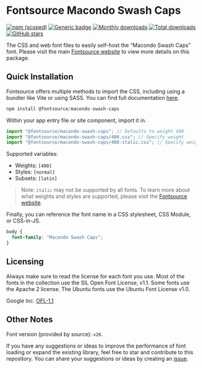 # Fontsource Macondo Swash Caps

[![npm (scoped)](https://img.shields.io/npm/v/@fontsource/macondo-swash-caps?color=brightgreen)](https://www.npmjs.com/package/@fontsource/macondo-swash-caps) [![Generic badge](https://img.shields.io/badge/fontsource-passing-brightgreen)](https://github.com/fontsource/fontsource) [![Monthly downloads](https://badgen.net/npm/dm/@fontsource/macondo-swash-caps)](https://github.com/fontsource/fontsource) [![Total downloads](https://badgen.net/npm/dt/@fontsource/macondo-swash-caps)](https://github.com/fontsource/fontsource) [![GitHub stars](https://img.shields.io/github/stars/fontsource/fontsource.svg?style=social&label=Star)](https://github.com/fontsource/fontsource/stargazers)

The CSS and web font files to easily self-host the “Macondo Swash Caps” font. Please visit the main [Fontsource website](https://fontsource.org/fonts/macondo-swash-caps) to view more details on this package.

## Quick Installation

Fontsource offers multiple methods to import the CSS, including using a bundler like Vite or using SASS. You can find full documentation [here](https://fontsource.org/docs/getting-started/introduction).

```javascript
npm install @fontsource/macondo-swash-caps
```

Within your app entry file or site component, import it in.

```javascript
import "@fontsource/macondo-swash-caps"; // Defaults to weight 400
import "@fontsource/macondo-swash-caps/400.css"; // Specify weight
import "@fontsource/macondo-swash-caps/400-italic.css"; // Specify weight and style
```

Supported variables:
- Weights: `[400]`
- Styles: `[normal]`
- Subsets: `[latin]`

> Note: `italic` may not be supported by all fonts. To learn more about what weights and styles are supported, please visit the [Fontsource website](https://fontsource.org/fonts/macondo-swash-caps).

Finally, you can reference the font name in a CSS stylesheet, CSS Module, or CSS-in-JS.

```css
body {
  font-family: "Macondo Swash Caps";
}
```

## Licensing
Always make sure to read the license for each font you use. Most of the fonts in the collection use the SIL Open Font License, v1.1. Some fonts use the Apache 2 license. The Ubuntu fonts use the Ubuntu Font License v1.0.

Google Inc.
[OFL-1.1](http://scripts.sil.org/OFL)

## Other Notes
Font version (provided by source): `v26`.

If you have any suggestions or ideas to improve the performance of font loading or expand the existing library, feel free to star and contribute to this repository. You can share your suggestions or ideas by creating an [issue](https://github.com/fontsource/fontsource/issues).